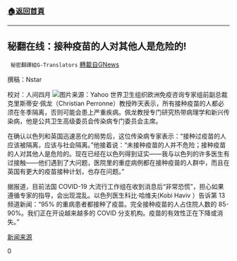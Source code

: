 ###  [:house:返回首頁](https://github.com/ourhimalayas/txt)
---


## 秘翻在线：接种疫苗的人对其他人是危险的!
` 秘密翻譯組G-Translators` [轉載自GNews](https://gnews.org/zh-hans/1526039/)

撰稿：Nstar

校对：人间四月
![](https://assets.gnews.org/wp-content/uploads/2021/09/Screenshot-2021-09-11-190504.jpg)图片来源：Yahoo
世界卫生组织欧洲免疫咨询专家组前副总裁克里斯蒂安·佩龙（Christian Perronne）教授昨天表示，所有接种疫苗的人都必须在冬季隔离，否则可能会患上严重疾病。佩龙教授专门研究热带病理学和新兴传染病，他是公共卫生高级委员会传染病专门委员会主席。

在确认以色列和英国迅速恶化的局势后，这位传染病专家表示：“接种过疫苗的人应该被隔离，应该与社会隔离。”他接着说：“未接种疫苗的人并不危险；接种疫苗的人对其他人是危险的。现在已经在以色列得到证实——我与以色列的许多医生有过接触——他们遇到了大问题，医院里的重症病例都在接种疫苗的人群中，而且在英国有更大的疫苗接种计划，也存在问题。”

据报道，目前法国 COVID-19 大流行工作组在收到消息后“非常恐慌”，担心如果遵循专家的指导，会出现混乱。以色列医生科比·哈维夫(Kobi Haviv ）告诉第 13 频道新闻：“95% 的重病患者都接种了疫苗。完全接种疫苗的人占住院人数的 85-90%。我们正在开设越来越多的 COVID 分支机构。疫苗的有效性正在下降或消失。”

[新闻来源](https://www.youtube.com/watch?app=desktop&amp;v=J589tW-oGgg)

0
